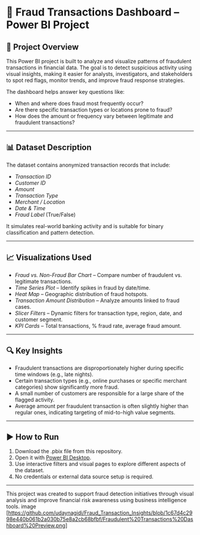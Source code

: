 # 🚨 Fraud Transactions Dashboard – Power BI Project

## 📌 Project Overview
This Power BI project is built to analyze and visualize patterns of fraudulent transactions in financial data. The goal is to detect suspicious activity using visual insights, making it easier for analysts, investigators, and stakeholders to spot red flags, monitor trends, and improve fraud response strategies.

The dashboard helps answer key questions like:
- When and where does fraud most frequently occur?
- Are there specific transaction types or locations prone to fraud?
- How does the amount or frequency vary between legitimate and fraudulent transactions?

---

## 📊 Dataset Description
The dataset contains anonymized transaction records that include:
- *Transaction ID*
- *Customer ID*
- *Amount*
- *Transaction Type*
- *Merchant / Location*
- *Date & Time*
- *Fraud Label* (True/False)

It simulates real-world banking activity and is suitable for binary classification and pattern detection.

---

## 📈 Visualizations Used
- *Fraud vs. Non-Fraud Bar Chart* – Compare number of fraudulent vs. legitimate transactions.
- *Time Series Plot* – Identify spikes in fraud by date/time.
- *Heat Map* – Geographic distribution of fraud hotspots.
- *Transaction Amount Distribution* – Analyze amounts linked to fraud cases.
- *Slicer Filters* – Dynamic filters for transaction type, region, date, and customer segment.
- *KPI Cards* – Total transactions, % fraud rate, average fraud amount.

---

## 🔍 Key Insights
- Fraudulent transactions are disproportionately higher during specific time windows (e.g., late nights).
- Certain transaction types (e.g., online purchases or specific merchant categories) show significantly more fraud.
- A small number of customers are responsible for a large share of the flagged activity.
- Average amount per fraudulent transaction is often slightly higher than regular ones, indicating targeting of mid-to-high value segments.

---

## ▶️ How to Run
1. Download the .pbix file from this repository.
2. Open it with [Power BI Desktop](https://powerbi.microsoft.com/desktop/).
3. Use interactive filters and visual pages to explore different aspects of the dataset.
4. No credentials or external data source setup is required.

---
This project was created to support fraud detection initiatives through visual analysis and improve financial risk awareness using business intelligence tools.
image [https://github.com/udaynagidi/Fraud_Transaction_Insights/blob/1c67d4c2998e440b061b2a030b75e8a2cb68bfbf/Fraudulent%20Transactions%20Dashboard%20Preview.png]
